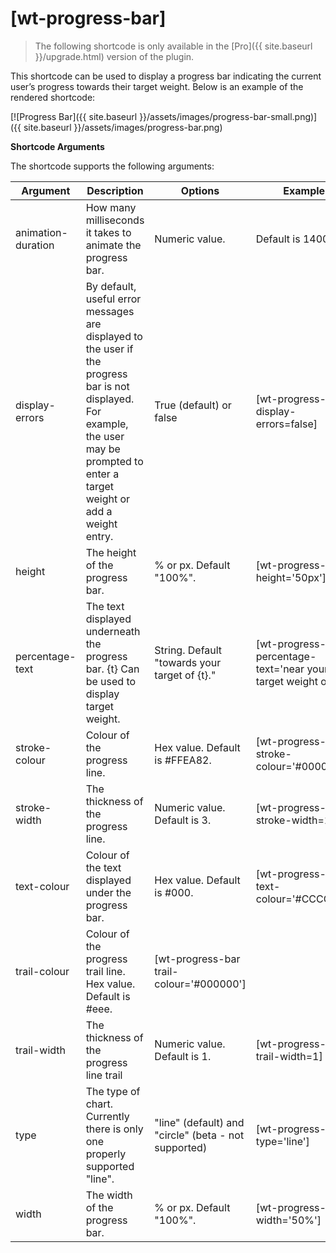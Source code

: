 # [wt-progress-bar]

> The following shortcode is only available in the [Pro]({{ site.baseurl }}/upgrade.html) version of the plugin.

This shortcode can be used to display a progress bar indicating the current user’s progress towards their target weight. Below is an example of the rendered shortcode:

[![Progress Bar]({{ site.baseurl }}/assets/images/progress-bar-small.png)]({{ site.baseurl }}/assets/images/progress-bar.png)

**Shortcode Arguments**
 
The shortcode supports the following arguments:
 
| Argument | Description | Options | Example |
|--|--|--|--|
animation-duration|How many milliseconds it takes to animate the progress bar.|Numeric value.|Default is 1400.|[wt-progress-bar animation-duration=100]
|display-errors|By default, useful error messages are displayed to the user if the progress bar is not displayed. For example, the user may be prompted to enter a target weight or add a weight entry.|True (default) or false|[wt-progress-bar display-errors=false]
height|The height of the progress bar.|% or px. Default "100%".|[wt-progress-bar height='50px']
percentage-text|The text displayed underneath the progress bar. {t} Can be used to display target weight.|String. Default "towards your target of {t}."|[wt-progress-bar percentage-text='near your target weight of {t}']
stroke-colour|Colour of the progress line.|Hex value. Default is #FFEA82.|[wt-progress-bar stroke-colour='#000000']
stroke-width|The thickness of the progress line.|Numeric value. Default is 3.|[wt-progress-bar stroke-width=10]
text-colour|	Colour of the text displayed under the progress bar.|	Hex value. Default is #000.|	[wt-progress-bar text-colour='#CCCCCC']
trail-colour|	Colour of the progress trail line.	Hex value. Default is #eee.|	[wt-progress-bar trail-colour='#000000']
trail-width|	The thickness of the progress line trail	|Numeric value. Default is 1.|	[wt-progress-bar trail-width=1]
type|	The type of chart. Currently there is only one properly supported "line".	|"line" (default) and "circle" (beta - not supported)|	[wt-progress-bar type='line']
width	|The width of the progress bar.	|% or px. Default "100%".|	[wt-progress-bar width='50%']
